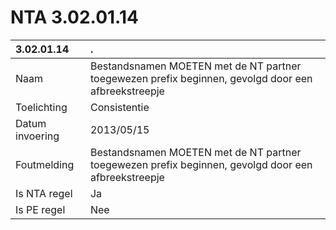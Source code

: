 # NTA 3.02.01.14

 3.02.01.14 | . 
 :--- | :--- 
 Naam | Bestandsnamen MOETEN met de NT partner toegewezen prefix beginnen, gevolgd door een afbreekstreepje 
 Toelichting | Consistentie 
 Datum invoering | 2013/05/15 
 Foutmelding | Bestandsnamen MOETEN met de NT partner toegewezen prefix beginnen, gevolgd door een afbreekstreepje 
 Is NTA regel | Ja 
 Is PE regel | Nee 
